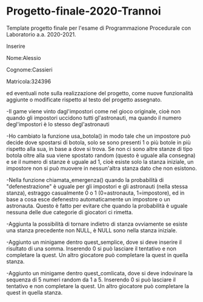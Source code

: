 # Progetto-finale-2020-Trannoi
Template progetto finale per l'esame di Programmazione Procedurale con Laboratorio a.a. 2020-2021.

Inserire

Nome:Alessio

Cognome:Cassieri

Matricola:324396


ed eventuali note sulla realizzazione del progetto, come nuove funzionalità aggiunte o modificate rispetto al testo del progetto assegnato.

-Il game viene vinto dagl'impostori come nel gioco originale, cioè non quando gli impostori uccidono tutti gl'astronauti, ma quando il numero degl'impostori è lo stesso degl'astronauti

-Ho cambiato la funzione usa_botola() in modo tale che un impostore può decide dove spostarsi di botola, solo se sono presenti 1 o più botole in più rispetto alla sua, in base a dove si trova. Se non ci sono altre stanze di tipo botola oltre alla sua viene spostato random (questo è uguale alla consegna) e se il numero di stanze è uguale ad 1, cioè esiste solo la stanza iniziale, un impostore non si può muovere in nessun'altra stanza dato che non esistono.

-Nella funzione chiamata_emergenza() quando la probabilità di "defenestrazione" è uguale per gli impostori e gli astronauti (nella stessa stanza), estraggo casualmente 0 o 1 (0=astronauta, 1=impostore), ed in base a cosa esce defenestro automaticamente un impostore o un astronauta. Questo è fatto per evitare che quando la probabilità è uguale nessuna delle due categorie di giocatori ci rimetta. 

-Aggiunta la possibilità di tornare indietro di stanza ovviamente se esiste una stanza precedente non NULL, è NULL sono nella stanza iniziale.

-Aggiunto un minigame dentro quest_semplice, dove si deve inserire il risultato di una somma. Inserendo 0 si può lasciare il tentativo e non completare la quest. Un altro giocatore può completare la quest in quella stanza.

-Aggiunto un minigame dentro quest_comlicata, dove si deve indovinare la sequenza di 5 numeri random da 1 a 5. Inserendo 0 si può lasciare il tentativo e non completare la quest. Un altro giocatore può completare la quest in quella stanza.

